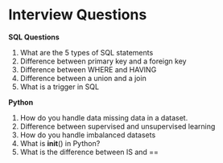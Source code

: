 # Interview Questions

**SQL Questions**
1. What are the 5 types of SQL statements
2. Difference between primary key and a foreign key
3. Difference between WHERE and HAVING
4. Difference between a union and a join
5. What is a trigger in SQL


**Python**
1. How do you handle data missing data in a dataset.
2. Difference between supervised and unsupervised learning
3. How do you handle imbalanced datasets
4. What is __init__() in Python?
5. What is the difference between IS and ==
